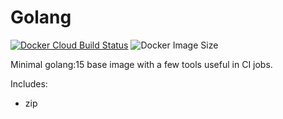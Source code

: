 # Golang

[![Docker Cloud Build Status](https://img.shields.io/docker/cloud/build/countingup/golang.svg)](https://hub.docker.com/r/countingup/golang/builds/) ![Docker Image Size](https://img.shields.io/docker/image-size/countingup/golang/latest)

Minimal golang:15 base image with a few tools useful in CI jobs.

Includes:

- zip
